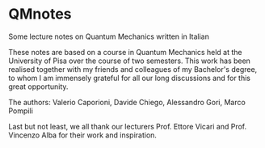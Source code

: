 # QMnotes
Some lecture notes on Quantum Mechanics written in Italian

These notes are based on a course in Quantum Mechanics held at the University of Pisa over the course of two semesters.
This work has been realised together with my friends and colleagues of my Bachelor's degree, to whom I am immensely grateful for all our long discussions and for this great opportunity.

The authors:
Valerio Caporioni,
Davide Chiego, 
Alessandro Gori,
Marco Pompili

Last but not least, we all thank our lecturers Prof. Ettore Vicari and Prof. Vincenzo Alba for their work and inspiration.

